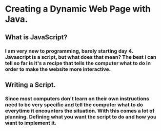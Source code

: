 # Creating a Dynamic Web Page with Java.


## What is JavaScript?

### I am very new to programming, barely starting day 4.  Javascript is a script, but what does that mean? The best I can tell so far is it's a recipe that tells the computer what to do in order to make the website more interactive.  


## Writing a Script.


### Since most computers don't learn on their own instructions need to be very specific and tell the computer what to do everytime it encounters the situation.  With this comes a lot of planning.  Defining what you want the script to do and how you want to implement it.